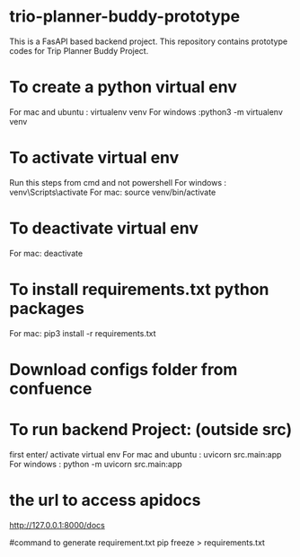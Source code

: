 # trio-planner-buddy-prototype
This is a FasAPI based backend project. This repository contains prototype codes for Trip Planner Buddy Project.

# To create a python virtual env
For mac and ubuntu : virtualenv venv
For windows :python3 -m virtualenv venv

# To activate virtual env
Run this steps from cmd and not powershell
For windows : venv\Scripts\activate
For mac: source venv/bin/activate

# To deactivate virtual env
For mac: deactivate

# To install requirements.txt python packages
For mac: pip3 install -r requirements.txt

# Download configs folder from confuence


# To run backend Project: (outside src)
first enter/ activate virtual env
For mac and ubuntu : uvicorn src.main:app
For windows : python -m uvicorn src.main:app

# the url to access apidocs
http://127.0.0.1:8000/docs

#command to generate requirement.txt
pip freeze > requirements.txt
